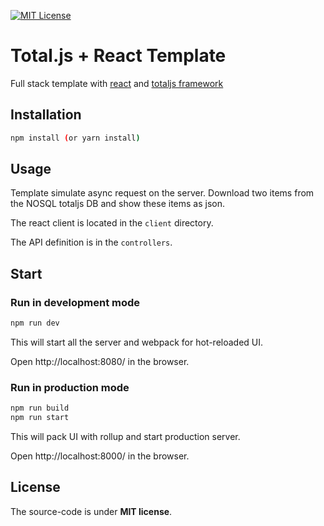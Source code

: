 [![MIT License][license-image]][license-url]

# Total.js + React Template

Full stack template with [react](reactjs.org) and [totaljs framework](totaljs.com)

## Installation

``` bash
npm install (or yarn install)
```

## Usage

Template simulate async request on the server.
Download two items from the NOSQL totaljs DB and show these items as json.

The react client is located in the `client` directory.

The API definition is in the `controllers`.

## Start

### Run in development mode
```bash
npm run dev
```
This will start all the server and webpack for hot-reloaded UI.

Open http://localhost:8080/ in the browser.

### Run in production mode
```bash
npm run build
npm run start
```
This will pack UI with rollup and start production server.

Open http://localhost:8000/ in the browser.

## License

The source-code is under __MIT license__.

[license-image]: https://img.shields.io/badge/license-MIT-blue.svg?style=flat
[license-url]: license.txt
